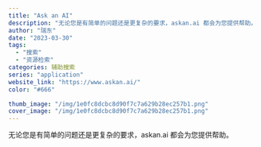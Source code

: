 ```yaml
---
title: "Ask an AI"
description: "无论您是有简单的问题还是更复杂的要求，askan.ai 都会为您提供帮助。 "
author: "瑞东"
date: "2023-03-30"
tags:
  - "搜索"
  - "资源检索"
categories: 辅助搜索
series: "application"
website_link: "https://www.askan.ai/"
color: "#666"

thumb_image: "/img/1e0fc8dcbc8d90f7c7a629b28ec257b1.png"
cover_image: "/img/1e0fc8dcbc8d90f7c7a629b28ec257b1.png"
---
```


无论您是有简单的问题还是更复杂的要求，askan.ai 都会为您提供帮助。 
